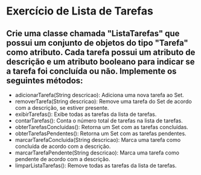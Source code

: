 # Exercício de Lista de Tarefas

## Crie uma classe chamada "ListaTarefas" que possui um conjunto de objetos do tipo "Tarefa" como atributo. Cada tarefa possui um atributo de descrição e um atributo booleano para indicar se a tarefa foi concluída ou não. Implemente os seguintes métodos:

* adicionarTarefa(String descricao): Adiciona uma nova tarefa ao Set.
* removerTarefa(String descricao): Remove uma tarefa do Set de acordo com a descrição, se estiver presente.
* exibirTarefas(): Exibe todas as tarefas da lista de tarefas.
* contarTarefas(): Conta o número total de tarefas na lista de tarefas.
* obterTarefasConcluidas(): Retorna um Set com as tarefas concluídas.
* obterTarefasPendentes(): Retorna um Set com as tarefas pendentes.
* marcarTarefaConcluida(String descricao): Marca uma tarefa como concluída de acordo com a descrição.
* marcarTarefaPendente(String descricao): Marca uma tarefa como pendente de acordo com a descrição.
* limparListaTarefas(): Remove todas as tarefas da lista de tarefas.
